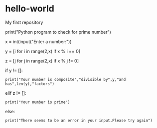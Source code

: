 # hello-world
My first repository


print("Python program to check for prime number") 

x = int(input("Enter a number:")) 

y = [i for i in range(2,x) if x % i == 0] 

z = [j for j in range(2,x) if x % j != 0] 

if y != []: 

    print("Your number is composite","divisible by",y,"and has",len(y),"factors") 

elif z != []: 

    print("Your number is prime") 

else: 

    print("There seems to be an error in your input.Please try again") 
